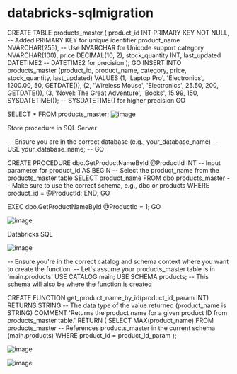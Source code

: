# databricks-sqlmigration

CREATE TABLE products_master (
  product_id          INT PRIMARY KEY NOT NULL, -- Added PRIMARY KEY for unique identifier
  product_name        NVARCHAR(255),            -- Use NVARCHAR for Unicode support
  category            NVARCHAR(100),
  price               DECIMAL(10, 2),
  stock_quantity      INT,
  last_updated        DATETIME2                 -- DATETIME2 for precision
);
GO
INSERT INTO products_master (product_id, product_name, category, price, stock_quantity, last_updated) VALUES
(1, 'Laptop Pro', 'Electronics', 1200.00, 50, GETDATE()),
(2, 'Wireless Mouse', 'Electronics', 25.50, 200, GETDATE()),
(3, 'Novel: The Great Adventure', 'Books', 15.99, 150, SYSDATETIME()); -- SYSDATETIME() for higher precision
GO

SELECT * FROM products_master;
![image](https://github.com/user-attachments/assets/ebcfb8e0-1bf9-4c41-abe1-1dc4c9b09207)


Store procedure in SQL Server

-- Ensure you are in the correct database (e.g., your_database_name)
-- USE your_database_name;
-- GO

CREATE PROCEDURE dbo.GetProductNameById
    @ProductId INT -- Input parameter for product_id
AS
BEGIN
    -- Select the product_name from the products_master table
    SELECT product_name
    FROM dbo.products_master -- Make sure to use the correct schema, e.g., dbo or products
    WHERE product_id = @ProductId;
END;
GO


EXEC dbo.GetProductNameById @ProductId = 1;
GO


![image](https://github.com/user-attachments/assets/d737136f-c4e9-4e2e-a375-405cb20c5935)



Databricks SQL

![image](https://github.com/user-attachments/assets/7be39839-e220-46be-9c98-76c686118008)



-- Ensure you're in the correct catalog and schema context where you want to create the function.
-- Let's assume your products_master table is in 'main.products'
USE CATALOG main;
USE SCHEMA products; -- This schema will also be where the function is created

CREATE FUNCTION get_product_name_by_id(product_id_param INT)
RETURNS STRING -- The data type of the value returned (product_name is STRING)
COMMENT 'Returns the product name for a given product ID from products_master table.'
RETURN (
  SELECT MAX(product_name)
  FROM products_master -- References products_master in the current schema (main.products)
  WHERE product_id = product_id_param
);

![image](https://github.com/user-attachments/assets/d5391e79-7950-4e74-8422-75d8991cdaf0)  

![image](https://github.com/user-attachments/assets/83aa1363-f023-453e-aeac-68f998f918bf)

